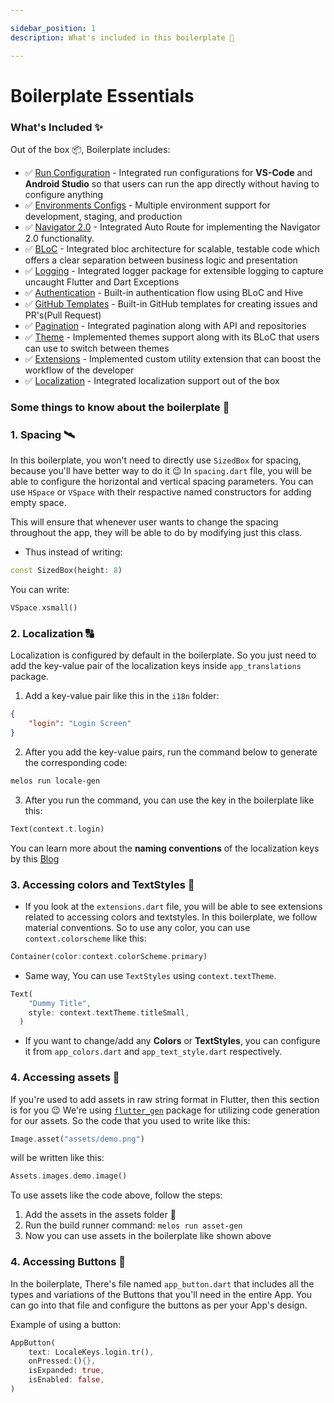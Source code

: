 ```yaml
---

sidebar_position: 1
description: What's included in this boilerplate 🌟

---
```


# Boilerplate Essentials


### What's Included ✨

Out of the box 📦, Boilerplate includes:

- ✅ [Run Configuration](https://developer.android.com/studio/run/rundebugconfig) - Integrated run configurations for **VS-Code** and **Android Studio** so that users can run the app directly without having to configure anything
- ✅ [Environments Configs](https://pub.dev/packages/envied) - Multiple environment support for development, staging, and production
- ✅ [Navigator 2.0](https://pub.dev/packages/auto_route) - Integrated Auto Route for implementing the 
Navigator 2.0 functionality.
- ✅ [BLoC](https://pub.dev/packages/flutter_bloc) - Integrated bloc architecture for scalable, testable code which offers a clear separation between business logic and presentation
- ✅ [Logging](https://pub.dev/packages/logger) - Integrated logger package for extensible logging to capture uncaught Flutter and Dart Exceptions
- ✅ [Authentication](https://pub.dev/packages/hive) - Built-in authentication flow using BLoC and Hive
- ✅ [GitHub Templates](https://github.com/7span/flutter-boilerplate-v2) - Built-in GitHub templates for creating issues and PR's(Pull Request)
- ✅ [Pagination](https://github.com/7span/flutter-boilerplate-v2) - Integrated pagination along with API and repositories
- ✅ [Theme](https://github.com/7span/flutter-boilerplate-v2) - Implemented themes support along with its BLoC that users can use to switch between themes
- ✅ [Extensions](https://github.com/7span/flutter-boilerplate-v2) - Implemented custom utility extension that can boost the workflow of the developer
- ✅ [Localization](https://pub.dev/packages/easy_localization) - Integrated localization support out of the box


<!-- ### File and Folder Structure 📁

Here's the complete folder structure of the boilerplate:

```sh
├── .github
│   ├── pull_request_template.md
│   └── ISSUE_TEMPLATE
│       ├── bug_report.md
│       ├── feature_request.md
│       ├── refactor.md
│       └── documentation.md
├── .idea
│   └── runConfigurations
├── .vscode
│   ├── extensions.json
│   └── launch.json
├── apps
│   └── app_core
        ├── android
        ├── ios
        ├── lib
        │   ├── app
        │   │   ├── config
        │   │   ├── helpers
        │   │   ├── observers
        │   │   ├── routes
        │   │   ├── app.dart
        │   │   └── enum.dart
        │   ├── core
        │   │   ├── data
        │   │   │   ├── model
        │   │   │   │   └── user_model.dart
        │   │   │   ├── repository-utils
        │   │   │   └── service
        │   │   │       ├── firebase_crashlytics_service.dart
        │   │   │       ├── hive.service.dart
        │   │   │       └── network_helper_service.dart
        │   │   ├── domain
        │   │   │   ├── validators
        │   │   │   └── bloc
        │   │   │       └── theme_bloc.dart
        │   │   └── presentation
        │   │       ├── screens
        │   │       │   └── error_screen.dart
        │   │       └── widgets
        │   │           ├── app_snackbar.dart
        │   ├── gen
        │   ├── modules
        │   │   └── splash
        │   │       └── splash_screen.dart
        │   │   ├── auth
        │   │   │   ├── repository
        │   │   │   ├── models
        │   │   │   ├── signin
        │   │   │   │   ├── bloc
        │   │   │   │   │   └── login_bloc.dart
        │   │   │   │   └── screens
        │   │   │   │       └── login_screen.dart
        │   │   │   ├── signup
        │   │   ├── home
        │   │   │   ├── bloc
        │   │   │   │   ├── home_event.bloc.dart
        │   │   │   │   ├── home_state.bloc.dart
        │   │   │   │   └── home.bloc.dart
        │   │   │   │── model
        │   │   │   │   └── post_model.dart
        │   │   │   ├── repository
        │   │   │   │   └── home_repository.dart
        │   │   │   ├── screen
        │   │   │   │   └── home_screen.dart
        │   │   └── profile
        │   │       ├── bloc
        │   │       │   ├── profile_bloc.dart
        │   │       │   ├── profile_state.dart
        │   │       │   └── profile_event.dart
        │   │       │── model
        │   │       ├── repository
        │   │       ├── screen
        │   │       │   └── profile_screen.dart
        │   │       └── bottom_navigation_bar.dart
        │   ├── bootstrap.dart
        │   ├── main_development.dart
        │   ├── main_production.dart
        ├── web
        ├── .gitignore
        ├── analysis_options.yaml
        ├── pubspec.lock
        ├── pubspec.yaml
        └── README.md
``` -->

### Some things to know about the boilerplate 📕

### 1. Spacing 🛰️

In this boilerplate, you won't need to directly use `SizedBox` for spacing, because you'll have better way to do it 😉 In `spacing.dart` file, you will be able to configure the horizontal and vertical spacing parameters. You can use `HSpace` or `VSpace` with their respactive named constructors for adding empty space.

This will ensure that whenever user wants to change the spacing throughout the app, they will be able to do by modifying just this class.


- Thus instead of writing:

```dart
const SizedBox(height: 8)
```

You can write:
```dart
VSpace.xsmall()
```

### 2. Localization 🔠

Localization is configured by default in the boilerplate. So you just need to add the key-value pair of the localization keys inside `app_translations` package.

1. Add a key-value pair like this in the `i18n` folder:

```json
{
    "login": "Login Screen"
}
```

2. After you add the key-value pairs, run the command below to generate the corresponding code:

```bash
melos run locale-gen
```


3. After you run the command, you can use the key in the boilerplate like this:

```dart
Text(context.t.login)
```

You can learn more about the **naming conventions** of the localization keys by this [Blog](https://phrase.com/blog/posts/ruby-lessons-learned-naming-and-managing-rails-i18n-keys/)

### 3. Accessing colors and TextStyles 💈

- If you look at the `extensions.dart` file, you will be able to see extensions related to accessing colors and textstyles. In this boilerplate, we follow material conventions. So to use any color, you can use `context.colorscheme` like this:

```dart
Container(color:context.colorScheme.primary)
```

- Same way, You can use `TextStyles` using `context.textTheme`.

```dart
Text(
    "Dummy Title",
    style: context.textTheme.titleSmall,
  )
```

- If you want to change/add any **Colors** or **TextStyles**, you can configure it from `app_colors.dart` and `app_text_style.dart` respectively.

### 4. Accessing assets 📼

If you're used to add assets in raw string format in Flutter, then this section is for you 😉 We're using [`flutter_gen`](https://pub.dev/packages/flutter_gen) package for utilizing code generation for our assets. So the code that you used to write like this:

```dart
Image.asset("assets/demo.png")
```

will be written like this:

```dart
Assets.images.demo.image()
```

To use assets like the code above, follow the steps:

1. Add the assets in the assets folder 🤷
2. Run the build runner command: `melos run asset-gen`
3. Now you can use assets in the boilerplate like shown above


### 4. Accessing Buttons 🔵

In the boilerplate, There's file named `app_button.dart` that includes all the types and variations of the Buttons that you'll need in the entire App. You can go into that file and configure the buttons as per your App's design. 

Example of using a button:

```dart
AppButton(
    text: LocaleKeys.login.tr(),
    onPressed:(){},
    isExpanded: true,
    isEnabled: false,
)
```
